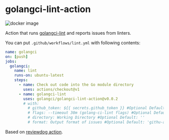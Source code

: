 # golangci-lint-action

![docker image](https://github.com/golangci/golangci-lint-action/workflows/docker%20image/badge.svg)

Action that runs [golangci-lint](https://github.com/golangci/golangci-lint) and reports issues from linters.

You can put `.github/workflows/lint.yml` with following contents:

```yaml
name: golangci
on: [push]
jobs:
  golangci:
    name: lint
    runs-on: ubuntu-latest
    steps:
      - name: Check out code into the Go module directory
        uses: actions/checkout@v1
      - name: golangci-lint
        uses: golangci/golangci-lint-action@v0.0.2
        # with:
          # github_token: ${{ secrets.github_token }} #Optional Default: ''
          # flags: --timeout 30m (golang-ci-lint flags) #Optional Default: ''
          # directory: Working Directory #Optional Default: ''
          # format: Output format of issues #Optional Default: 'githu-actions'
```

Based on [reviewdog action](https://github.com/reviewdog/action-golangci-lint).

